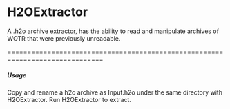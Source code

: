 H2OExtractor
=======

A .h2o archive extractor, has the ability to read and manipulate archives of WOTR that were previously unreadable.


==============================================================================
##### Usage
Copy and rename a h2o archive as Input.h2o under the same directory with H2OExtractor.
Run H2OExtractor to extract.  